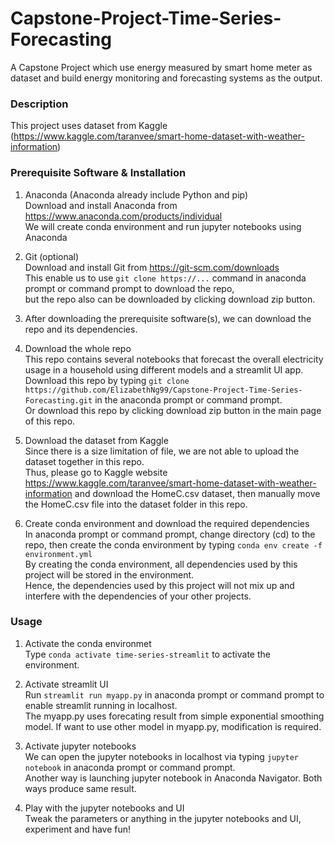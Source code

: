 # Capstone-Project-Time-Series-Forecasting
A Capstone Project which use energy measured by smart home meter as dataset and build energy monitoring and forecasting systems as the output. 

### Description
This project uses dataset from Kaggle (https://www.kaggle.com/taranvee/smart-home-dataset-with-weather-information)

### Prerequisite Software & Installation
1. Anaconda (Anaconda already include Python and pip)  
   Download and install Anaconda from https://www.anaconda.com/products/individual  
   We will create conda environment and run jupyter notebooks using Anaconda
   
2. Git (optional)  
   Download and install Git from https://git-scm.com/downloads  
   This enable us to use `git clone https://...` command in anaconda prompt or command prompt to download the repo,   
   but the repo also can be downloaded by clicking download zip button.  
   
3. After downloading the prerequisite software(s), we can download the repo and its dependencies.  

4. Download the whole repo    
   This repo contains several notebooks that forecast the overall electricity usage in a household using different models and a streamlit UI app.  
   Download this repo by typing `git clone https://github.com/ElizabethNg99/Capstone-Project-Time-Series-Forecasting.git` in the anaconda prompt or command prompt.  
   Or download this repo by clicking download zip button in the main page of this repo.  
   
5. Download the dataset from Kaggle  
   Since there is a size limitation of file, we are not able to upload the dataset together in this repo.  
   Thus, please go to Kaggle website https://www.kaggle.com/taranvee/smart-home-dataset-with-weather-information and download the HomeC.csv dataset, then manually move the HomeC.csv file into the dataset folder in this repo.  

6. Create conda environment and download the required dependencies   
   In anaconda prompt or command prompt, change directory (cd) to the repo, then create the conda environment by typing `conda env create -f environment.yml`   
   By creating the conda environment, all dependencies used by this project will be stored in the environment.  
   Hence, the dependencies used by this project will not mix up and interfere with the dependencies of your other projects.   

### Usage
1. Activate the conda environmet  
   Type `conda activate time-series-streamlit` to activate the environment.  
   
2. Activate streamlit UI  
   Run `streamlit run myapp.py` in anaconda prompt or command prompt to enable streamlit running in localhost.   
   The myapp.py uses forecating result from simple exponential smoothing model. If want to use other model in myapp.py, modification is required.  
   
3. Activate jupyter notebooks  
   We can open the jupyter notebooks in localhost via typing `jupyter notebook` in anaconda prompt or command prompt.  
   Another way is launching jupyter notebook in Anaconda Navigator. Both ways produce same result.  
   
4. Play with the jupyter notebooks and UI  
   Tweak the parameters or anything in the jupyter notebooks and UI, experiment and have fun!  
